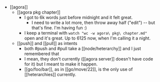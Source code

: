 - [[agora]]
  - [[agora pkg chapter]]
    - I got to 6k words just before midnight and it felt great.
      - I need to write a lot more, then throw away half ("edit") -- but that's fine. I'm having fun :)
    - I keep a terminal with `watch "wc -w agora\ pkg\ chapter.md"` open and it's great. Up to 6125 now, when I'm calling it a night.
  - [[push]] and [[pull]] as intents
    - both #push and #pull take a [[node/heterarchy]] and I just remembered that
    - I mean, they don't currently ([[agora server]] doesn't have code for it) but I meant to make it happen.
    - [[go/foo/bar]], as in [[go/move/22]], is the only use of [[heterarchies]] currently.
